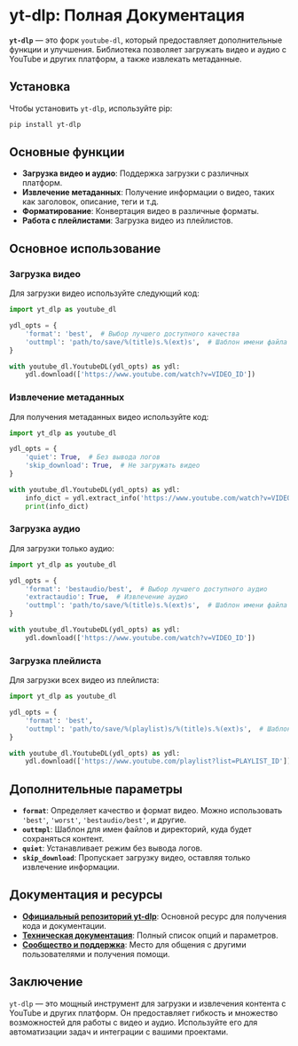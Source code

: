 # yt-dlp: Полная Документация

**`yt-dlp`** — это форк `youtube-dl`, который предоставляет дополнительные функции и улучшения. Библиотека позволяет загружать видео и аудио с YouTube и других платформ, а также извлекать метаданные.

## Установка

Чтобы установить `yt-dlp`, используйте pip:

```bash
pip install yt-dlp
```

## Основные функции

- **Загрузка видео и аудио**: Поддержка загрузки с различных платформ.
- **Извлечение метаданных**: Получение информации о видео, таких как заголовок, описание, теги и т.д.
- **Форматирование**: Конвертация видео в различные форматы.
- **Работа с плейлистами**: Загрузка видео из плейлистов.

## Основное использование

### Загрузка видео

Для загрузки видео используйте следующий код:

```python
import yt_dlp as youtube_dl

ydl_opts = {
    'format': 'best',  # Выбор лучшего доступного качества
    'outtmpl': 'path/to/save/%(title)s.%(ext)s',  # Шаблон имени файла
}

with youtube_dl.YoutubeDL(ydl_opts) as ydl:
    ydl.download(['https://www.youtube.com/watch?v=VIDEO_ID'])
```

### Извлечение метаданных

Для получения метаданных видео используйте код:

```python
import yt_dlp as youtube_dl

ydl_opts = {
    'quiet': True,  # Без вывода логов
    'skip_download': True,  # Не загружать видео
}

with youtube_dl.YoutubeDL(ydl_opts) as ydl:
    info_dict = ydl.extract_info('https://www.youtube.com/watch?v=VIDEO_ID', download=False)
    print(info_dict)
```

### Загрузка аудио

Для загрузки только аудио:

```python
import yt_dlp as youtube_dl

ydl_opts = {
    'format': 'bestaudio/best',  # Выбор лучшего доступного аудио
    'extractaudio': True,  # Извлечение аудио
    'outtmpl': 'path/to/save/%(title)s.%(ext)s',  # Шаблон имени файла
}

with youtube_dl.YoutubeDL(ydl_opts) as ydl:
    ydl.download(['https://www.youtube.com/watch?v=VIDEO_ID'])
```

### Загрузка плейлиста

Для загрузки всех видео из плейлиста:

```python
import yt_dlp as youtube_dl

ydl_opts = {
    'format': 'best',
    'outtmpl': 'path/to/save/%(playlist)s/%(title)s.%(ext)s',  # Шаблон имени файла с подкаталогом для плейлиста
}

with youtube_dl.YoutubeDL(ydl_opts) as ydl:
    ydl.download(['https://www.youtube.com/playlist?list=PLAYLIST_ID'])
```

## Дополнительные параметры

- **`format`**: Определяет качество и формат видео. Можно использовать `'best'`, `'worst'`, `'bestaudio/best'`, и другие.
- **`outtmpl`**: Шаблон для имен файлов и директорий, куда будет сохраняться контент.
- **`quiet`**: Устанавливает режим без вывода логов.
- **`skip_download`**: Пропускает загрузку видео, оставляя только извлечение информации.

## Документация и ресурсы

- **[Официальный репозиторий yt-dlp](https://github.com/yt-dlp/yt-dlp)**: Основной ресурс для получения кода и документации.
- **[Техническая документация](https://github.com/yt-dlp/yt-dlp/blob/master/README.md)**: Полный список опций и параметров.
- **[Сообщество и поддержка](https://github.com/yt-dlp/yt-dlp/issues)**: Место для общения с другими пользователями и получения помощи.

## Заключение

`yt-dlp` — это мощный инструмент для загрузки и извлечения контента с YouTube и других платформ. Он предоставляет гибкость и множество возможностей для работы с видео и аудио. Используйте его для автоматизации задач и интеграции с вашими проектами.


